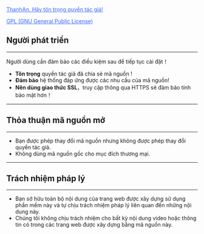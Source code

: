 <p  Cảm ơn bạn đã sử dụng Youtube Downloader by ThanhAn.  <span style="text-decoration: underline; color: #3366ff;"><a style="color: #3366ff; text-decoration: underline;" href="https://anthanh264.pe.hu">ThanhAn</a></span>. Hãy tôn trọng quyền tác giả!</p>
<p  Đây là mã nguồn mở được chia sẻ với cộng đồng theo tiêu chuẩn <span style="text-decoration: underline; color: #3366ff;"><a style="color: #3366ff; text-decoration: underline;" href="http://www.gnu.org/licenses/gpl.html">GPL</a></span>&nbsp;(GNU General Public License)</p>
<p  Không được phép dùng mã nguồn gốc với mục đích thương mại.</p>
<p  Bất kể mục đích gì, bạn cần phải đọc, hiểu, đồng ý và tuân thủ tất cả các điều khoản của thỏa thuận này trước khi bắt đầu sử dụng phần mềm.</p>
<h2>Người phát triển</h2><hr>
<p>Người dùng cần đảm bảo các điều kiệm sau để tiếp tục cài đặt！</p>
<ul>
<li><strong>Tôn trọng</strong> quyền tác giả đã chia sẻ mã nguồn !</li>
<li><strong>Đảm bảo</strong> hệ thống đáp ứng được các nhu cầu của mã nguồn!</li>
<li><strong>Nên dùng giao thức SSL</strong>，truy cập thông qua HTTPS sẽ đảm bảo tính bảo mật hơn！</li>
</ul><hr>
<h2>Thỏa thuận mã nguồn mở</h2><hr>
<ul>
<li>Bạn được phép thay đổi mã nguồn nhưng không được phép thay đổi quyền tác giả.</li>
<li>Không dùng mã nguồn gốc cho mục đích thương mại.</li>
</ul><hr>
<h2>Trách nhiệm pháp lý</h2><hr>
<ul>
<li>Bạn sở hữu toàn bộ nội dung của trang web được xây dựng sử dụng phần mềm này và tự chịu trách nhiệm pháp lý liên quan đến những nội dung này.</li>
<li>Chúng tôi không chịu trách nhiệm cho bất kỳ nội dung video hoặc thông tin có trong các trang web được xây dựng bằng mã nguồn này.</li>